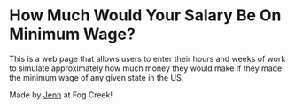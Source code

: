 How Much Would Your Salary Be On Minimum Wage?
=========================

This is a web page that allows users to enter their hours and weeks of work to simulate approximately how much money they would make if they made the minimum wage of any given state in the US.


Made by [Jenn](https://glitch.com/@jennschiffer) at Fog Creek!

